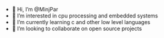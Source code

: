 - 👋 Hi, I’m @MinjPar
- 👀 I’m interested in cpu processing and embedded systems
- 🌱 I’m currently learning c and other low level languages
- 💞️ I’m looking to collaborate on open source projects

<!---
MinjPar/MinjPar is a ✨ special ✨ repository because its `README.md` (this file) appears on your GitHub profile.
You can click the Preview link to take a look at your changes.
--->
